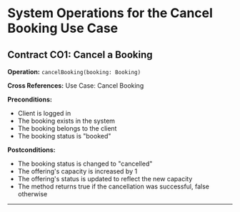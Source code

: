 # System Operations for the Cancel Booking Use Case

## Contract CO1: Cancel a Booking

**Operation:** `cancelBooking(booking: Booking)`

**Cross References:** Use Case: Cancel Booking

**Preconditions:**
- Client is logged in
- The booking exists in the system
- The booking belongs to the client
- The booking status is "booked"

**Postconditions:**
- The booking status is changed to "cancelled"
- The offering's capacity is increased by 1
- The offering's status is updated to reflect the new capacity
- The method returns true if the cancellation was successful, false otherwise

---